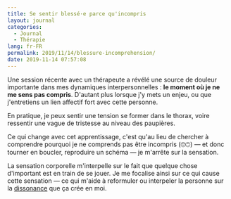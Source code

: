 ```yaml
---
title: Se sentir blessé·e parce qu'incompris
layout: journal
categories:
  - Journal
  - Thérapie
lang: fr-FR
permalink: 2019/11/14/blessure-incomprehension/
date: 2019-11-14 07:57:08
---
```


Une session récente avec un thérapeute a révélé une source de douleur importante dans mes dynamiques interpersonnelles : **le moment où je ne me sens pas compris**. D'autant plus lorsque j'y mets un enjeu, ou que j'entretiens un lien affectif fort avec cette personne.

En pratique, je peux sentir une tension se former dans le thorax, voire ressentir une vague de tristesse au niveau des paupières.

Ce qui change avec cet apprentissage, c'est qu'au lieu de chercher à comprendre pourquoi je ne comprends pas être incompris (🙄🙃) — et donc tourner en boucler, reproduire un schéma — je m'arrête sur la sensation.

La sensation corporelle m'interpelle sur le fait que quelque chose d'important est en train de se jouer. Je me focalise ainsi sur ce qui cause cette sensation — ce qui m'aide à reformuler ou interpeler la personne sur la [dissonance](/2019/08/09/sensibilite-aux-dissonances/) que ça crée en moi.
